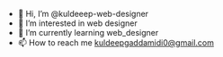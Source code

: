 - 👋 Hi, I’m @kuldeeep-web-designer
- 👀 I’m interested in web designer
- 🌱 I’m currently learning web_designer
- 📫 How to reach me kuldeepgaddamidi0@gmail.com
